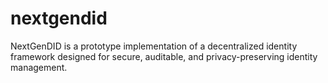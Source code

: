 # nextgendid
NextGenDID is a prototype implementation of a decentralized identity framework designed for secure, auditable, and privacy-preserving identity management.
